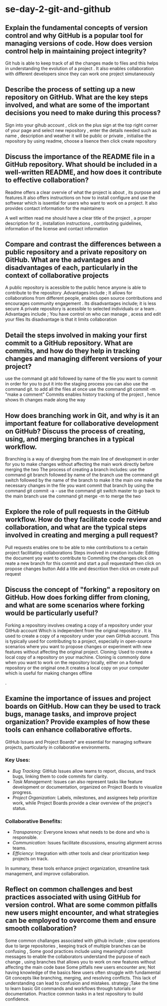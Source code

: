 # se-day-2-git-and-github
## Explain the fundamental concepts of version control and why GitHub is a popular tool for managing versions of code. How does version control help in maintaining project integrity?
Git hub is able to keep track of all the changes made to files and this helps in understanding the evolution of a project . It also enables collaboration with different developers since they can work one project simutaneously 



## Describe the process of setting up a new repository on GitHub. What are the key steps involved, and what are some of the important decisions you need to make during this process?
Sign into your gihub account , click on the plus sign at the top right corner of your page and select new repository , enter the details needed such as name , description and weather it will be public or private , initialise the repository by using readme, choose a lisence  then click create repository 

## Discuss the importance of the README file in a GitHub repository. What should be included in a well-written README, and how does it contribute to effective collaboration?
Readme offers a clear overvie of what the project is about , its purpose and features.It also offers instructions on how to install configure and use the softwear which is issential for users who want to work on a project. It also provides contact information for the maintainers

A well written read me should have a clear title of the project , a proper description for it , installation instructions , contributing guidelines, information of the license and contact information 
## Compare and contrast the differences between a public repository and a private repository on GitHub. What are the advantages and disadvantages of each, particularly in the context of collaborative projects 
A public repository is acessible to the public hence anyone is able to contribute to the repository .Advantages include ; It allows for collaborations from different people, enables open source contributions and encourages community engagement . Its disadvantages include; it is less secure 
A private repository is acessible to selected individuals or a team . Advantages include ; You have control on who can manage , acess and edit your files 
Its disadvantage is that it limits collaboration 

## Detail the steps involved in making your first commit to a GitHub repository. What are commits, and how do they help in tracking changes and managing different versions of your project?
use the command git add followed by name of the file you want to commit in order for you to put it into the staging process
you can also use the command  git. to add all the files at once 
use the command git commit -m "make a comment"
Commits enables history tracking of the project , hence shows th changes made along the way 


## How does branching work in Git, and why is it an important feature for collaborative development on GitHub? Discuss the process of creating, using, and merging branches in a typical workflow.
Branching is a way of diverging from the main line of development in order for you to make changes without affecting the main work directly before merging the two 
The process of creating a branch includes:
use the command git branch followed by name of the branch 
use the command git switch followed by the name of the branch to make it the main one
make the necessary changes in the file you want 
commit that branch by using the command git commit -a -
use the command git switch master to go back to the main branch 
use the command git merge -m to merge the two
## Explore the role of pull requests in the GitHub workflow. How do they facilitate code review and collaboration, and what are the typical steps involved in creating and merging a pull request?
Pull requests enables one to be able to mke contributions to a certain project facilitating collaborations 
Steps involved in creation include:
Editing the document yoy want to contribute to
Commiting the changes
click on reate a new branch for this commit and start a pull requestand then click on propose changes button 
Add a title and descrition then click on create pull request 

## Discuss the concept of "forking" a repository on GitHub. How does forking differ from cloning, and what are some scenarios where forking would be particularly useful?
Forking a repository involves creating a copy of a repository under your GitHub account Which is  independent from the original repository . 
It is used to create a copy of a repository under your own GitHub account. This is typically used for contributing to a project, especially in open-source scenarios where you want to propose changes or experiment with new features without affecting the original project.
Cloning: Used to create a local copy of a repository on your machine. Cloning is commonly done when you want to work on the repository locally, either on a forked repository or the original one.It creates a local copy on your computer which is useful for making changes offline

.
## Examine the importance of issues and project boards on GitHub. How can they be used to track bugs, manage tasks, and improve project organization? Provide examples of how these tools can enhance collaborative efforts.

GitHub Issues and Project Boards* are essential for managing software projects, particularly in collaborative environments. 

### Key Uses:
- *Bug Tracking:* GitHub Issues allow teams to report, discuss, and track bugs, linking them to code commits for clarity.
- *Task Management:* Issues can also represent tasks like feature development or documentation, organized on Project Boards to visualize progress.
- *Project Organization:* Labels, milestones, and assignees help prioritize work, while Project Boards provide a clear overview of the project's status.

### Collaborative Benefits:
- *Transparency:* Everyone knows what needs to be done and who is responsible.
- *Communication:* Issues facilitate discussions, ensuring alignment across teams.
- *Efficiency:* Integration with other tools and clear prioritization keep projects on track.

In summary, these tools enhance project organization, streamline task management, and improve collaboration.

## Reflect on common challenges and best practices associated with using GitHub for version control. What are some common pitfalls new users might encounter, and what strategies can be employed to overcome them and ensure smooth collaboration?

Some common challanges associated with github include ; slow operations due to large repositories , keeping track of multiple branches can be confusing ,
Some good practices include using meaningful commit messages to enable the collaborators understand the purpose of each  change , using branches that allows you to work on new features without affecting the main code base 
Some pitfalls new users encounter are;
Not having knowledge of the basics 
  New users often struggle with fundamental Git concepts like branching, merging, and resolving conflicts. This lack of understanding can lead to confusion and mistakes.
strategy ;Take the time to learn basic Git commands and workflows through tutorials or documentation. Practice common tasks in a test repository to build confidence.



